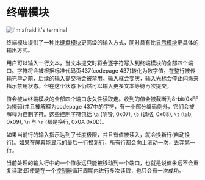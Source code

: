 # 终端模块
![I'm afraid it's terminal](item:tis3d:terminal_module)

终端模块提供了一种比[键盘模块](keypad_module.md)更高级的输入方式，同时具有比[显示模块](display_module.md)更具体的输出方式。

用户可以输入一行文本，当文本提交时将会逐字符写入到终端模块的全部四个端口。字符将会被根据标准代码页437(codepage 437)转化为数字值。在整行被传输完毕之前，后续的输入提交将会被禁用。输入框会变灰，输入光标会停止闪烁来指示禁用状态。但在这个状态下仍然可以输入更多文本等待再次提交。

值会被从终端模块的全部四个端口永久性读取走。收到的值会被截断为8-bit(0xFF为掩码)并且被解释为codepage 437中的字符，有一小部分编码例外，它们会被解释为控制字符。这些控制字符包括 `\a` (响铃, 0x07), `\b` (退格, 0x08), `\t` (tab, 0x09), `\n` 与 `\r` (都是换行, 0x0A 0x0D)。

如果当前行的输入指示达到了长度极限，并且有值被读入，就会换新行(自动换行)。如果在屏幕能显示的最后一行换新行，所有行都会向上滚动一次，丢弃第一行。

当前处理的输入行中的一个值永远只能被移动到一个端口，也就是说值永远不会重复读取;即使是在一个[控制器](../block/controller.md)循环周期内进行多次读取，也只会有一次成功。
